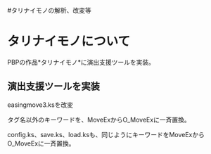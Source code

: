 #タリナイモノの解析、改変等

# タリナイモノについて #

PBPの作品\*タリナイモノ\*に演出支援ツールを実装。

## 演出支援ツールを実装 ##

easingmove3.ksを改変

タグ名以外のキーワードを、MoveExからO\_MoveExに一斉置換。

config.ks、save.ks、load.ksも、同じようにキーワードをMoveExからO\_MoveExに一斉置換。